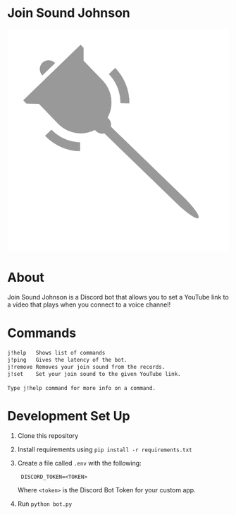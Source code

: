 # Join Sound Johnson
![img](./icon.svg)

# About
Join Sound Johnson is a Discord bot that allows you to set a YouTube link to a video that plays when you connect to a voice channel!

# Commands
```
j!help   Shows list of commands
j!ping   Gives the latency of the bot.
j!remove Removes your join sound from the records.
j!set    Set your join sound to the given YouTube link.

Type j!help command for more info on a command.
```

# Development Set Up
1. Clone this repository
2. Install requirements using `pip install -r requirements.txt`
3. Create a file called `.env` with the following:

        DISCORD_TOKEN=<TOKEN>
    Where `<token>` is the Discord Bot Token for your custom app.
4. Run `python bot.py`
